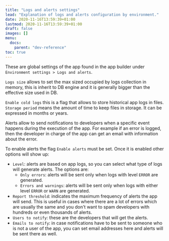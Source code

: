```yaml
---
title: "Logs and alerts settings"
lead: "Explanation of logs and alerts configuration by environment."
date: 2020-11-16T13:59:39+01:00
lastmod: 2020-11-16T13:59:39+01:00
draft: false
images: []
menu:
  docs:
    parent: "dev-reference"
toc: true
---
```


These are global settings of the app found in the app builder under `Environment settings > Logs and alerts`.

`Logs size` allows to set the max sized occupied by logs collection in memory, this is inherit to DB engine and it is
generally bigger than the effective size used in DB.

`Enable cold logs` this is a flag that allows to store historical app logs in files. `Storage period` means the amount 
of time to keep files in storage. It can be expressed in months or years.

Alerts allow to send notifications to developers when a specific event happens during
the execution of the app. For example if an error is logged, then the developer in charge
of the app can get an email with information about the error. 

To enable alerts the flag `Enable alerts` must be set. Once it is enabled other options
will show up:

- `Level`: alerts are based on app logs, so you can select what type of logs will generate
  alerts. The options are:
  - `Only errors`: alerts will be sent only when logs with level `ERROR` are generated.
  - `Errors and warnings`: alerts will be sent only when logs with either level `ERROR` 
    or `WARN` are generated.
- `Report threshold`: indicates the maximum frequency of alerts the app will send. This is
  useful in cases where there are a lot of errors which are usually the same and you don't
  want to spam developers with hundreds or even thousands of alerts.
- `Users to notify`: these are the developers that will get the alerts.
- `Emails to notify`: in case notifications have to be sent to someone who is not a user
  of the app, you can set email addresses here and alerts will be sent there as well.


